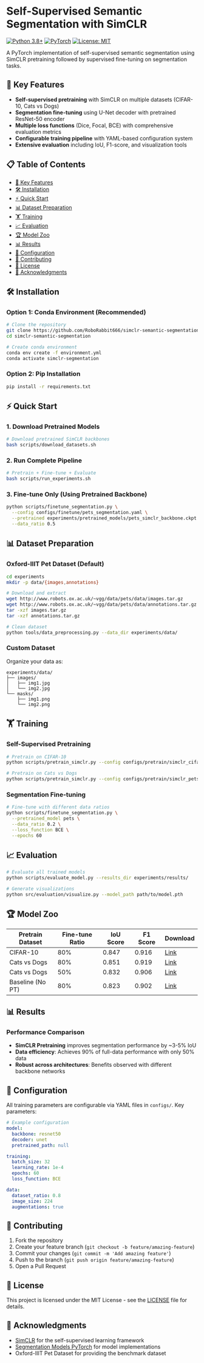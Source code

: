 # Self-Supervised Semantic Segmentation with SimCLR

[![Python 3.8+](https://img.shields.io/badge/python-3.8+-blue.svg)](https://www.python.org/downloads/)
[![PyTorch](https://img.shields.io/badge/PyTorch-1.9+-orange.svg)](https://pytorch.org/)
[![License: MIT](https://img.shields.io/badge/License-MIT-yellow.svg)](https://opensource.org/licenses/MIT)

A PyTorch implementation of self-supervised semantic segmentation using SimCLR pretraining followed by supervised fine-tuning on segmentation tasks.

## 🚀 Key Features

- **Self-supervised pretraining** with SimCLR on multiple datasets (CIFAR-10, Cats vs Dogs)
- **Segmentation fine-tuning** using U-Net decoder with pretrained ResNet-50 encoder
- **Multiple loss functions** (Dice, Focal, BCE) with comprehensive evaluation metrics
- **Configurable training pipeline** with YAML-based configuration system
- **Extensive evaluation** including IoU, F1-score, and visualization tools

## 📋 Table of Contents

- [🚀 Key Features](#key-features)
- [🛠️ Installation](#installation)
- [⚡ Quick Start](#quick-start)
- [📊 Dataset Preparation](#dataset-preparation)
- [🏋️ Training](#training)
- [📈 Evaluation](#evaluation)
- [🏆 Model Zoo](#model-zoo)
- [📊 Results](#results)
- [🔧 Configuration](#configuration)
- [🤝 Contributing](#contributing)
- [📄 License](#license)
- [🙏 Acknowledgments](#acknowledgments)

## 🛠️ Installation

### Option 1: Conda Environment (Recommended)
```bash
# Clone the repository
git clone https://github.com/RoboRabbit666/simclr-semantic-segmentation.git
cd simclr-semantic-segmentation

# Create conda environment
conda env create -f environment.yml
conda activate simclr-segmentation
```

### Option 2: Pip Installation
```bash
pip install -r requirements.txt
```

## ⚡ Quick Start

### 1. Download Pretrained Models
```bash
# Download pretrained SimCLR backbones
bash scripts/download_datasets.sh
```

### 2. Run Complete Pipeline
```bash
# Pretrain + Fine-tune + Evaluate
bash scripts/run_experiments.sh
```

### 3. Fine-tune Only (Using Pretrained Backbone)
```bash
python scripts/finetune_segmentation.py \
  --config configs/finetune/pets_segmentation.yaml \
  --pretrained experiments/pretrained_models/pets_simclr_backbone.ckpt \
  --data_ratio 0.5
```

## 📊 Dataset Preparation

### Oxford-IIIT Pet Dataset (Default)
```bash
cd experiments
mkdir -p data/{images,annotations}

# Download and extract
wget http://www.robots.ox.ac.uk/~vgg/data/pets/data/images.tar.gz
wget http://www.robots.ox.ac.uk/~vgg/data/pets/data/annotations.tar.gz
tar -xzf images.tar.gz
tar -xzf annotations.tar.gz

# Clean dataset
python tools/data_preprocessing.py --data_dir experiments/data/
```

### Custom Dataset
Organize your data as:
```
experiments/data/
├── images/
│   ├── img1.jpg
│   └── img2.jpg
└── masks/
    ├── img1.png
    └── img2.png
```

## 🏋️ Training

### Self-Supervised Pretraining
```bash
# Pretrain on CIFAR-10
python scripts/pretrain_simclr.py --config configs/pretrain/simclr_cifar10.yaml

# Pretrain on Cats vs Dogs
python scripts/pretrain_simclr.py --config configs/pretrain/simclr_pets.yaml
```

### Segmentation Fine-tuning
```bash
# Fine-tune with different data ratios
python scripts/finetune_segmentation.py \
  --pretrained_model pets \
  --data_ratio 0.2 \
  --loss_function BCE \
  --epochs 60
```

## 📈 Evaluation

```bash
# Evaluate all trained models
python scripts/evaluate_model.py --results_dir experiments/results/

# Generate visualizations
python src/evaluation/visualize.py --model_path path/to/model.pth
```

## 🏆 Model Zoo

| Pretrain Dataset | Fine-tune Ratio | IoU Score | F1 Score | Download |
|------------------|----------------|-----------|----------|----------|
| CIFAR-10        | 80%            | 0.847     | 0.916    | [Link](experiments/pretrained_models/) |
| Cats vs Dogs    | 80%            | 0.851     | 0.919    | [Link](experiments/pretrained_models/) |
| Cats vs Dogs    | 50%            | 0.832     | 0.906    | [Link](experiments/pretrained_models/) |
| Baseline (No PT)| 80%            | 0.823     | 0.902    | [Link](experiments/pretrained_models/) |

## 📊 Results

### Performance Comparison
- **SimCLR Pretraining** improves segmentation performance by ~3-5% IoU
- **Data efficiency**: Achieves 90% of full-data performance with only 50% data
- **Robust across architectures**: Benefits observed with different backbone networks

<!-- ### Training Curves
![Training Results](docs/images/training_curves.png) -->

## 🔧 Configuration

All training parameters are configurable via YAML files in `configs/`. Key parameters:

```yaml
# Example configuration
model:
  backbone: resnet50
  decoder: unet
  pretrained_path: null

training:
  batch_size: 32
  learning_rate: 1e-4
  epochs: 60
  loss_function: BCE

data:
  dataset_ratio: 0.8
  image_size: 224
  augmentations: true
```

## 🤝 Contributing

1. Fork the repository
2. Create your feature branch (`git checkout -b feature/amazing-feature`)
3. Commit your changes (`git commit -m 'Add amazing feature'`)
4. Push to the branch (`git push origin feature/amazing-feature`)
5. Open a Pull Request

## 📄 License

This project is licensed under the MIT License - see the [LICENSE](LICENSE) file for details.

## 🙏 Acknowledgments

- [SimCLR](https://arxiv.org/abs/2002.05709) for the self-supervised learning framework
- [Segmentation Models PyTorch](https://github.com/qubvel/segmentation_models.pytorch) for model implementations
- Oxford-IIIT Pet Dataset for providing the benchmark dataset